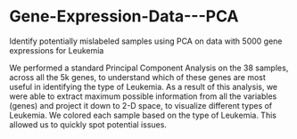 # Gene-Expression-Data---PCA
Identify potentially mislabeled samples using PCA on data with 5000 gene expressions for Leukemia

We performed a standard Principal Component Analysis on the 38 samples, across all the 5k genes, to understand which of these genes 
are most useful in identifying the type of Leukemia. As a result of this analysis, we were able to extract maximum possible information 
from all the variables (genes) and project it down to 2-D space, to visualize different types of Leukemia. 
We colored each sample based on the type of Leukemia. This allowed us to quickly spot potential issues.
